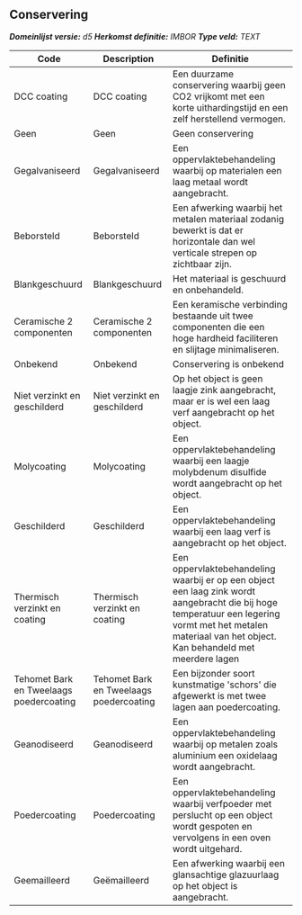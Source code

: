 ﻿## Conservering

*__Domeinlijst versie:__ d5*
*__Herkomst definitie:__ IMBOR*
*__Type veld:__ TEXT*

|__Code__ |__Description__ |__Definitie__	|
|	---	|	---	|   ---	| 
| DCC coating | DCC coating | Een duurzame conservering waarbij geen CO2 vrijkomt met een korte uithardingstijd en een zelf herstellend vermogen. |
| Geen | Geen | Geen conservering |
| Gegalvaniseerd | Gegalvaniseerd | Een oppervlaktebehandeling waarbij op materialen een laag metaal wordt aangebracht. |
| Beborsteld | Beborsteld | Een afwerking waarbij het metalen materiaal zodanig bewerkt is dat er horizontale dan wel verticale strepen op zichtbaar zijn. |
| Blankgeschuurd | Blankgeschuurd | Het materiaal is geschuurd en onbehandeld. |
| Ceramische 2 componenten | Ceramische 2 componenten | Een keramische verbinding bestaande uit twee componenten die een hoge hardheid faciliteren en slijtage minimaliseren. |
| Onbekend | Onbekend | Conservering is onbekend |
| Niet verzinkt en geschilderd | Niet verzinkt en geschilderd | Op het object is geen laagje zink aangebracht, maar er is wel een laag verf aangebracht op het object. |
| Molycoating | Molycoating | Een oppervlaktebehandeling waarbij een laagje molybdenum disulfide wordt aangebracht op het object. |
| Geschilderd | Geschilderd | Een oppervlaktebehandeling waarbij een laag verf is aangebracht op het object. |
| Thermisch verzinkt en coating | Thermisch verzinkt en coating | Een oppervlaktebehandeling waarbij er op een object een laag zink wordt aangebracht die bij hoge temperatuur een legering vormt met het metalen materiaal van het object. Kan behandeld met meerdere lagen |
| Tehomet Bark en Tweelaags poedercoating | Tehomet Bark en Tweelaags poedercoating | Een bijzonder soort kunstmatige 'schors' die afgewerkt is met twee lagen aan poedercoating. |
| Geanodiseerd | Geanodiseerd | Een oppervlaktebehandeling waarbij op metalen zoals aluminium een oxidelaag wordt aangebracht. |
| Poedercoating | Poedercoating | Een oppervlaktebehandeling waarbij verfpoeder met perslucht op een object wordt gespoten en vervolgens in een oven wordt uitgehard. |
| Geemailleerd | Geëmailleerd | Een afwerking waarbij een glansachtige glazuurlaag op het object is aangebracht. |
